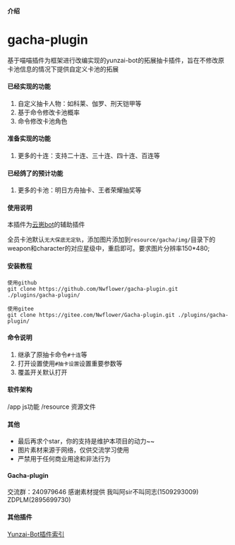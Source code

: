 #### 介绍
# gacha-plugin

基于喵喵插件为框架进行改编实现的yunzai-bot的拓展抽卡插件，旨在不修改原卡池信息的情况下提供自定义卡池的拓展

#### 已经实现的功能
1. 自定义抽卡人物：如科莱、伽罗、刑天铠甲等
2. 基于命令修改卡池概率
3. 命令修改卡池角色

#### 准备实现的功能
1. 更多的十连：支持二十连、三十连、四十连、百连等

#### 已经鸽了的预计功能
1. 更多的卡池：明日方舟抽卡、王者荣耀抽奖等

#### 使用说明

本插件为[云崽bot](https://gitee.com/Le-niao/Yunzai-Bot)的辅助插件

全员卡池默认`无大保底无定轨`，添加图片添加到`resource/gacha/img/`目录下的weapon和character的对应星级中，重启即可。要求图片分辨率150\*480;

#### 安装教程

```
使用github
git clone https://github.com/Nwflower/gacha-plugin.git ./plugins/gacha-plugin/

使用gitee
git clone https://gitee.com/Nwflower/Gacha-plugin.git ./plugins/gacha-plugin/
```


#### 命令说明
1. 继承了原抽卡命令`#十连`等
2. 打开设置使用`#抽卡设置`设置重要参数等
3. 覆盖开关默认打开


#### 软件架构
/app js功能
/resource 资源文件


#### 其他

- 最后再求个star，你的支持是维护本项目的动力~~
- 图片素材来源于网络，仅供交流学习使用
- 严禁用于任何商业用途和非法行为

#### Gacha-plugin
交流群：240979646
感谢素材提供 我叫阿sir不叫同志(1509293009) ZDPLM(2895699730)

#### 其他插件
[Yunzai-Bot插件索引](https://gitee.com/Hikari666/Yunzai-Bot-plugins-index) 